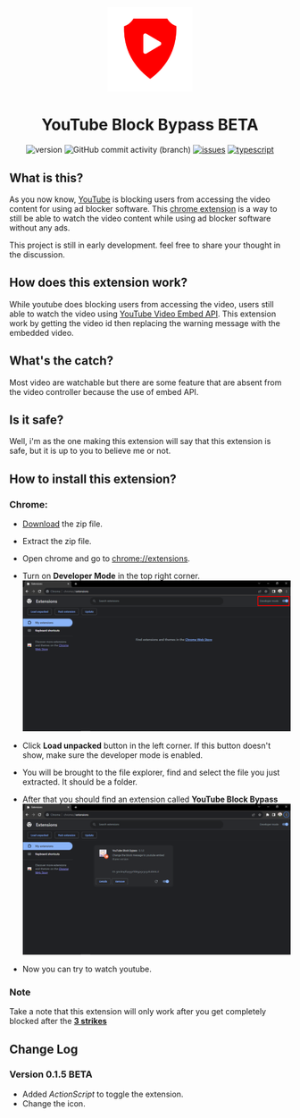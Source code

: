 <div align="center">
    <img src="images/icon.png" width="30%" />
    <h1>YouTube Block Bypass BETA</h1>

![version](https://img.shields.io/github/package-json/v/mangadi3859/youtube-block-bypass-extension?filename=package.json&style=flat-square&logo=json&logoColor=blue)
![GitHub commit activity (branch)](https://img.shields.io/github/commit-activity/w/mangadi3859/youtube-block-bypass-extension/main?logo=github&color=yellow)
[![issues](https://img.shields.io/github/issues/mangadi3859/youtube-block-bypass-extension?color=yellow&logo=github&logoColor=yellow&style=flat-square)](https://github.com/mangadi3859/doujin2/issues)
[![typescript](https://img.shields.io/github/package-json/dependency-version/mangadi3859/youtube-block-bypass-extension/dev/typescript?logo=typescript&style=flat-square)](https://www.npmjs.com/package/typescript)

</div>

## What is this?

As you now know, [YouTube](https://www.youtube.com) is blocking users from accessing the video content for using ad blocker software. This [chrome extension](https://developer.chrome.com/docs/extensions/) is a way to still be able to watch the video content while using ad blocker software without any ads.

This project is still in early development. feel free to share your thought in the discussion.

## How does this extension work?

While youtube does blocking users from accessing the video, users still able to watch the video using [YouTube Video Embed API](https://support.google.com/youtube/answer/171780?hl=en). This extension work by getting the video id then replacing the warning message with the embedded video.

## What's the catch?

Most video are watchable but there are some feature that are absent from the video controller because the use of embed API.

## Is it safe?

Well, i'm as the one making this extension will say that this extension is safe, but it is up to you to believe me or not.

## How to install this extension?

### Chrome:

-   [Download](https://github.com/mangadi3859/youtube-block-bypass-extension/archive/refs/heads/main.zip) the zip file.

-   Extract the zip file.

-   Open chrome and go to [chrome://extensions](chrome://extensions).

-   Turn on **Developer Mode** in the top right corner.
    ![part-3](./images/part-3.png)

-   Click **Load unpacked** button in the left corner. If this button doesn't show, make sure the developer mode is enabled.

-   You will be brought to the file explorer, find and select the file you just extracted. It should be a folder.

-   After that you should find an extension called **YouTube Block Bypass**
    ![part-6](./images/part-6.png)

-   Now you can try to watch youtube.

### Note

Take a note that this extension will only work after you get completely blocked after the [**3 strikes**](https://www.androidauthority.com/youtube-three-strikes-policy-block-ads-3340340/)

## Change Log

### Version 0.1.5 BETA

-   Added _ActionScript_ to toggle the extension.
-   Change the icon.
